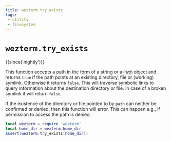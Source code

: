 ```yaml
---
title: wezterm.try_exists
tags:
 - utility
 - filesystem
---
```


# `wezterm.try_exists`

{{since('nightly')}}

This function accepts a path in the form of a string or a [`Path`](../Path/index.md)
object and returns `true` if the path points at an existing directory, file or
(working) symlink. Otherwise it returns `false`.
This will traverse symbolic links to query information about the destination directory
or file. In case of a broken symlink it will return `false`.

If the existence of the directory or file pointed to by `path` can neither
be confirmed or denied, then this function will error. This can happen e.g.,
if permission to access the path is denied.

```lua
local wezterm = require 'wezterm'
local home_dir = wezterm.home_dir
assert(wezterm.try_exists(home_dir))
```
